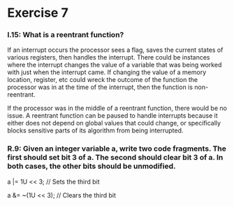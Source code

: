 # Exercise 7

### I.15: What is a reentrant function?

If an interrupt occurs the processor sees a flag, saves the current states of various registers, 
then handles the interrupt.  There could be instances where the interrupt changes the value of a 
variable that was being worked with just when the interrupt came.  If changing the value of a 
memory location, register, etc could wreck the outcome of the function the processor was in at 
the time of the interrupt, then the function is non-reentrant.

If the processor was in the middle of a reentrant function, there would be no issue.  A reentrant
function can be paused to handle interrupts because it either does not depend on global values that
could change, or specifically blocks sensitive parts of its algorithm from being interrupted.

### R.9: Given an integer variable a, write two code fragments. The first should set bit 3 of a. The second should clear bit 3 of a. In both cases, the other bits should be unmodified.

a |= 1U << 3;  // Sets the third bit

a &= ~(1U << 3);  // Clears the third bit